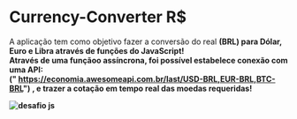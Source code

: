 # Currency-Converter R$
A aplicação tem como objetivo fazer a conversão do real <b>(BRL) para Dólar, Euro  e Libra através de funções do JavaScript! <br>
Através de uma funçãoo assíncrona, foi possível estabelece conexão com uma API: <br> <a> (" https://economia.awesomeapi.com.br/last/USD-BRL,EUR-BRL,BTC-BRL") <a/>, e trazer a cotação em tempo real
das moedas requeridas! <br>

![desafio js](https://github.com/Bruhnodev17/-currency-converter/assets/150696467/6a8d7f74-0799-450f-b528-7e44fec63058)


